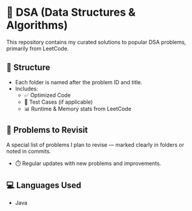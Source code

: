 # 🧠 DSA (Data Structures & Algorithms)

This repository contains my curated solutions to popular DSA problems, primarily from LeetCode.

## 📁 Structure

- Each folder is named after the problem ID and title.
- Includes:
  - ✅ Optimized Code
  - 🧪 Test Cases (if applicable)
  - 📊 Runtime & Memory stats from LeetCode

## 🔁 Problems to Revisit
A special list of problems I plan to revise — marked clearly in folders or noted in commits.
- ⏱️ Regular updates with new problems and improvements.

## 💻 Languages Used
- Java

